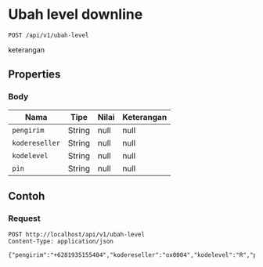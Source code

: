 # Ubah level downline
```http
POST /api/v1/ubah-level
```
keterangan
## Properties
### Body
Nama | Tipe | Nilai | Keterangan
--- | --- | --- | ---
<code>pengirim</code> | String | null | null
<code>kodereseller</code> | String | null | null
<code>kodelevel</code> | String | null | null
<code>pin</code> | String | null | null
## Contoh
### Request
```http
POST http://localhost/api/v1/ubah-level
Content-Type: application/json

{"pengirim":"+6281935155404","kodereseller":"ox0004","kodelevel":"R","pin":"1234"}


```
